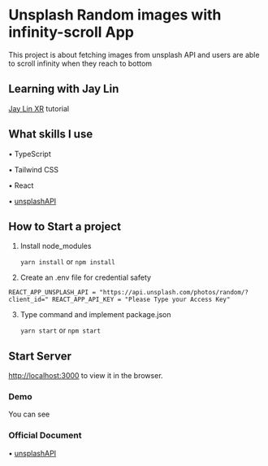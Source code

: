 # Unsplash Random images with infinity-scroll App

This project is about fetching images from unsplash API and users are able to scroll infinity when they reach to bottom

## Learning with Jay Lin

[Jay Lin XR](https://www.youtube.com/channel/UC1rMgKD4Rn-7aVcymjlvhfQ) tutorial

## What skills I use

• TypeScript

• Tailwind CSS

• React

• [unsplashAPI](https://unsplash.com/developers)

## How to Start a project

1. Install node_modules

   `yarn install` or `npm install`

2. Create an .env file for credential safety

``
REACT_APP_UNSPLASH_API = "https://api.unsplash.com/photos/random/?client_id="
REACT_APP_API_KEY = "Please Type your Access Key"
``

3. Type command and implement package.json

   `yarn start` or `npm start`

## Start Server

[http://localhost:3000](http://localhost:3000) to view it in the browser.

### Demo

You can see []()

### Official Document

• [unsplashAPI](https://unsplash.com/developers)
